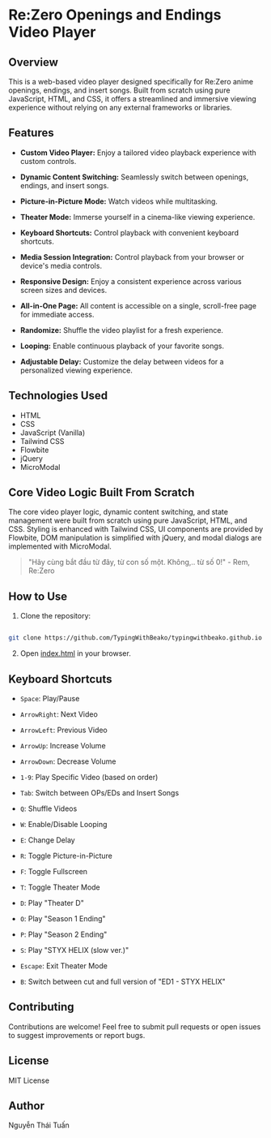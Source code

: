 
# Re:Zero Openings and Endings Video Player

  

## Overview

  

This is a web-based video player designed specifically for Re:Zero anime openings, endings, and insert songs. Built from scratch using pure JavaScript, HTML, and CSS, it offers a streamlined and immersive viewing experience without relying on any external frameworks or libraries.

  

## Features

  

-  **Custom Video Player:** Enjoy a tailored video playback experience with custom controls.

-  **Dynamic Content Switching:** Seamlessly switch between openings, endings, and insert songs.

-  **Picture-in-Picture Mode:** Watch videos while multitasking.

-  **Theater Mode:** Immerse yourself in a cinema-like viewing experience.

-  **Keyboard Shortcuts:** Control playback with convenient keyboard shortcuts.

-  **Media Session Integration:** Control playback from your browser or device's media controls.

-  **Responsive Design:** Enjoy a consistent experience across various screen sizes and devices.

-  **All-in-One Page:** All content is accessible on a single, scroll-free page for immediate access.

-  **Randomize:** Shuffle the video playlist for a fresh experience.

-  **Looping:** Enable continuous playback of your favorite songs.

-  **Adjustable Delay:** Customize the delay between videos for a personalized viewing experience.

  

## Technologies Used

- HTML
- CSS
- JavaScript (Vanilla)
- Tailwind CSS
- Flowbite
- jQuery
- MicroModal
   

## Core Video Logic Built From Scratch

The core video player logic, dynamic content switching, and state management were built from scratch using pure JavaScript, HTML, and CSS. Styling is enhanced with Tailwind CSS, UI components are provided by Flowbite, DOM manipulation is simplified with jQuery, and modal dialogs are implemented with MicroModal.

> "Hãy cùng bắt đầu từ đây, từ con số một. Không,.. từ số 0!" - Rem, Re:Zero

  

## How to Use

  

1. Clone the repository:

  

```bash

git clone https://github.com/TypingWithBeako/typingwithbeako.github.io

```

  

2. Open [index.html](http://_vscodecontentref_/0) in your browser.

  

## Keyboard Shortcuts

  

-  `Space`: Play/Pause

-  `ArrowRight`: Next Video

-  `ArrowLeft`: Previous Video

-   `ArrowUp`: Increase Volume

-  `ArrowDown`: Decrease Volume

-  `1-9`: Play Specific Video (based on order)

-  `Tab`: Switch between OPs/EDs and Insert Songs

-  `Q`: Shuffle Videos

-  `W`: Enable/Disable Looping

-  `E`: Change Delay

-  `R`: Toggle Picture-in-Picture

-  `F`: Toggle Fullscreen

-  `T`: Toggle Theater Mode

-  `D`: Play "Theater D"

-  `O`: Play "Season 1 Ending"

-  `P`: Play "Season 2 Ending"

-  `S`: Play "STYX HELIX (slow ver.)"

-  `Escape`: Exit Theater Mode

-  `B`: Switch between cut and full version of "ED1 - STYX HELIX"

  

## Contributing

  

Contributions are welcome! Feel free to submit pull requests or open issues to suggest improvements or report bugs.

  

## License

  
MIT License

  

## Author


Nguyễn Thái Tuấn